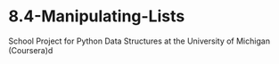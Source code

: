 # 8.4-Manipulating-Lists
School Project for Python Data Structures at the University of Michigan (Coursera)d
